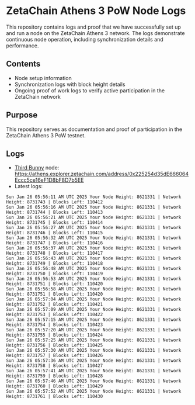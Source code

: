 # ZetaChain Athens 3 PoW Node Logs
This repository contains logs and proof that we have successfully set up and run a node on the ZetaChain Athens 3 network. The logs demonstrate continuous node operation, including synchronization details and performance.

## Contents
- Node setup information
- Synchronization logs with block height details
- Ongoing proof of work logs to verify active participation in the ZetaChain network

## Purpose
This repository serves as documentation and proof of participation in the ZetaChain Athens 3 PoW testnet.

## Logs

- [Third Bunny](https://thirdbunny.xyz/) node: https://athens.explorer.zetachain.com/address/0x225254d35dE666064Eccc5ce16eF1D8bF8D7b5EE
- Latest logs:
```
Sun Jan 26 05:56:11 AM UTC 2025 Your Node Height: 8621331 | Network Height: 8731743 | Blocks Left: 110412
Sun Jan 26 05:56:16 AM UTC 2025 Your Node Height: 8621331 | Network Height: 8731744 | Blocks Left: 110413
Sun Jan 26 05:56:21 AM UTC 2025 Your Node Height: 8621331 | Network Height: 8731745 | Blocks Left: 110414
Sun Jan 26 05:56:27 AM UTC 2025 Your Node Height: 8621331 | Network Height: 8731746 | Blocks Left: 110415
Sun Jan 26 05:56:32 AM UTC 2025 Your Node Height: 8621331 | Network Height: 8731747 | Blocks Left: 110416
Sun Jan 26 05:56:37 AM UTC 2025 Your Node Height: 8621331 | Network Height: 8731748 | Blocks Left: 110417
Sun Jan 26 05:56:43 AM UTC 2025 Your Node Height: 8621331 | Network Height: 8731749 | Blocks Left: 110418
Sun Jan 26 05:56:48 AM UTC 2025 Your Node Height: 8621331 | Network Height: 8731750 | Blocks Left: 110419
Sun Jan 26 05:56:53 AM UTC 2025 Your Node Height: 8621331 | Network Height: 8731751 | Blocks Left: 110420
Sun Jan 26 05:56:58 AM UTC 2025 Your Node Height: 8621331 | Network Height: 8731751 | Blocks Left: 110420
Sun Jan 26 05:57:04 AM UTC 2025 Your Node Height: 8621331 | Network Height: 8731752 | Blocks Left: 110421
Sun Jan 26 05:57:09 AM UTC 2025 Your Node Height: 8621331 | Network Height: 8731753 | Blocks Left: 110422
Sun Jan 26 05:57:15 AM UTC 2025 Your Node Height: 8621331 | Network Height: 8731754 | Blocks Left: 110423
Sun Jan 26 05:57:20 AM UTC 2025 Your Node Height: 8621331 | Network Height: 8731755 | Blocks Left: 110424
Sun Jan 26 05:57:25 AM UTC 2025 Your Node Height: 8621331 | Network Height: 8731756 | Blocks Left: 110425
Sun Jan 26 05:57:30 AM UTC 2025 Your Node Height: 8621331 | Network Height: 8731757 | Blocks Left: 110426
Sun Jan 26 05:57:36 AM UTC 2025 Your Node Height: 8621331 | Network Height: 8731758 | Blocks Left: 110427
Sun Jan 26 05:57:41 AM UTC 2025 Your Node Height: 8621331 | Network Height: 8731759 | Blocks Left: 110428
Sun Jan 26 05:57:46 AM UTC 2025 Your Node Height: 8621331 | Network Height: 8731760 | Blocks Left: 110429
Sun Jan 26 05:57:52 AM UTC 2025 Your Node Height: 8621331 | Network Height: 8731761 | Blocks Left: 110430
```
